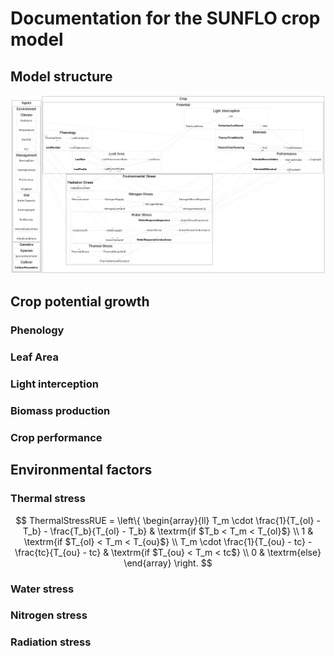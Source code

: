 


# Documentation for the SUNFLO crop model

## Model structure
![structure](./files/structure.png) 
## Crop potential growth
### Phenology
### Leaf Area
### Light interception
### Biomass production
### Crop performance

## Environmental factors
### Thermal stress




$$
ThermalStressRUE = \left\{ 
  \begin{array}{ll}
  T_m \cdot \frac{1}{T_{ol} - T_b} - \frac{T_b}{T_{ol} - T_b} & \textrm{if $T_b < T_m < T_{ol}$} \\  
	1 & \textrm{if $T_{ol} < T_m < T_{ou}$} \\
  T_m \cdot \frac{1}{T_{ou} - tc} - \frac{tc}{T_{ou} - tc} & \textrm{if $T_{ou} < T_m < tc$} \\
  0 & \textrm{else}
	\end{array} \right.
$$




### Water stress

### Nitrogen stress

### Radiation stress
